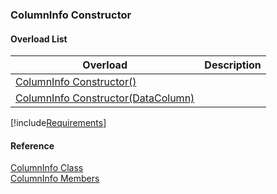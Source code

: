 ﻿### ColumnInfo Constructor

#### Overload List

| Overload | Description |
| --- | --- |
| [ColumnInfo Constructor()](fcSDK~FChoice.Foundation.DataObjects.ColumnInfo~_ctor().md) |   |
| [ColumnInfo Constructor(DataColumn)](fcSDK~FChoice.Foundation.DataObjects.ColumnInfo~_ctor(DataColumn).md) |   |

[!include[Requirements](../partials/requirements.md)]



#### Reference

[ColumnInfo Class](fcSDK~FChoice.Foundation.DataObjects.ColumnInfo.md)  
[ColumnInfo Members](fcSDK~FChoice.Foundation.DataObjects.ColumnInfo_members.md)